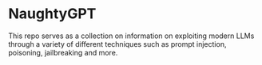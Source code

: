 # NaughtyGPT


This repo serves as a collection on information on exploiting modern LLMs through a variety of different techniques such as prompt injection, poisoning, jailbreaking and more.
